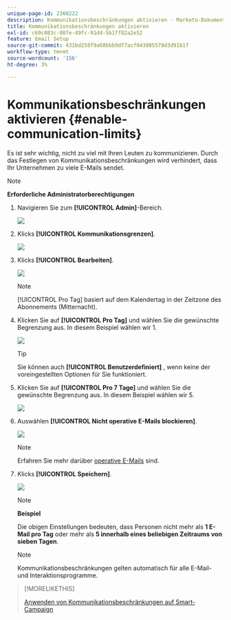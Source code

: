 ```yaml
---
unique-page-id: 2360222
description: Kommunikationsbeschränkungen aktivieren - Marketo-Dokumente - Produktdokumentation
title: Kommunikationsbeschränkungen aktivieren
exl-id: c69c083c-08fe-49fc-91d4-5b1ff82a2e52
feature: Email Setup
source-git-commit: 431bd258f9a68bbb9df7acf043085578d3d91b1f
workflow-type: tm+mt
source-wordcount: '156'
ht-degree: 3%

---
```


# Kommunikationsbeschränkungen aktivieren {#enable-communication-limits}

Es ist sehr wichtig, nicht zu viel mit Ihren Leuten zu kommunizieren. Durch das Festlegen von Kommunikationsbeschränkungen wird verhindert, dass Ihr Unternehmen zu viele E-Mails sendet.

>[!NOTE]
>
>**Erforderliche Administratorberechtigungen**

1. Navigieren Sie zum **[!UICONTROL Admin]**-Bereich.

   ![](assets/enable-communication-limits-1.png)

1. Klicks **[!UICONTROL Kommunikationsgrenzen]**.

   ![](assets/enable-communication-limits-2.png)

1. Klicks **[!UICONTROL Bearbeiten]**.

   ![](assets/enable-communication-limits-3.png)

   >[!NOTE]
   >
   >[!UICONTROL Pro Tag] basiert auf dem Kalendertag in der Zeitzone des Abonnements (Mitternacht).

1. Klicken Sie auf **[!UICONTROL Pro Tag]** und wählen Sie die gewünschte Begrenzung aus. In diesem Beispiel wählen wir 1.

   ![](assets/enable-communication-limits-4.png)

   >[!TIP]
   >
   >Sie können auch **[!UICONTROL Benutzerdefiniert]** , wenn keine der voreingestellten Optionen für Sie funktioniert.

1. Klicken Sie auf **[!UICONTROL Pro 7 Tage]** und wählen Sie die gewünschte Begrenzung aus. In diesem Beispiel wählen wir 5.

   ![](assets/enable-communication-limits-5.png)

1. Auswählen **[!UICONTROL Nicht operative E-Mails blockieren]**.

   ![](assets/enable-communication-limits-6.png)

   >[!NOTE]
   >
   >Erfahren Sie mehr darüber [operative E-Mails](/help/marketo/product-docs/email-marketing/general/functions-in-the-editor/make-an-email-operational.md) sind.

1. Klicks **[!UICONTROL Speichern]**.

   ![](assets/enable-communication-limits-7.png)

   >[!NOTE]
   >
   >**Beispiel**
   >
   >Die obigen Einstellungen bedeuten, dass Personen nicht mehr als **1 E-Mail pro Tag** oder mehr als **5 innerhalb eines beliebigen Zeitraums von sieben Tagen**.

   >[!NOTE]
   >
   >Kommunikationsbeschränkungen gelten automatisch für alle E-Mail- und Interaktionsprogramme.

>[!MORELIKETHIS]
>
>[Anwenden von Kommunikationsbeschränkungen auf Smart-Campaign](/help/marketo/product-docs/core-marketo-concepts/smart-campaigns/using-smart-campaigns/apply-communication-limits-to-smart-campaign.md)
